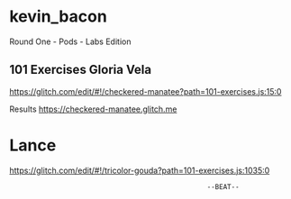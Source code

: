 # kevin_bacon
Round One - Pods - Labs Edition 



## 101 Exercises Gloria Vela
https://glitch.com/edit/#!/checkered-manatee?path=101-exercises.js:15:0

Results
https://checkered-manatee.glitch.me

# Lance

https://glitch.com/edit/#!/tricolor-gouda?path=101-exercises.js:1035:0


                                                     --BEAT--
 
